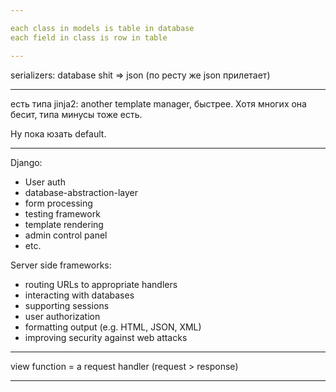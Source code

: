 ```yaml
---

each class in models is table in database
each field in class is row in table

---
```


serializers: database shit => json (по ресту же json прилетает)

---

есть типа jinja2: another template manager, быстрее. Хотя многих она бесит, типа минусы тоже есть. 

Ну пока юзать default.

---

Django:

- User auth
- database-abstraction-layer
- form processing
- testing framework
- template rendering
- admin control panel
- etc. 

Server side frameworks:
- routing URLs to appropriate handlers
- interacting with databases
- supporting sessions
- user authorization
- formatting output (e.g. HTML, JSON, XML)
- improving security against web attacks

---

view function = a request handler (request > response)

---
